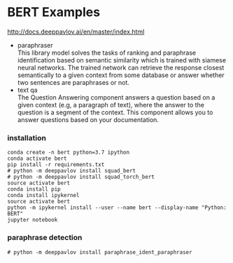 # BERT Examples
http://docs.deeppavlov.ai/en/master/index.html
- paraphraser  
This library model solves the tasks of ranking and paraphrase identification based on semantic similarity which is trained with siamese neural networks. The trained network can retrieve the response closest semantically to a given context from some database or answer whether two sentences are paraphrases or not.  
- text qa  
The Question Answering component answers a question based on a given context (e.g, a paragraph of text), where the answer to the question is a segment of the context. This component allows you to answer questions based on your documentation.   
### installation
```
conda create -n bert python=3.7 ipython
conda activate bert
pip install -r requirements.txt
# python -m deeppavlov install squad_bert
# python -m deeppavlov install squad_torch_bert
source activate bert
conda install pip
conda install ipykernel
source activate bert
python -m ipykernel install --user --name bert --display-name "Python: BERT"
jupyter notebook
```
### paraphrase detection
```
# python -m deeppavlov install paraphrase_ident_paraphraser
```
